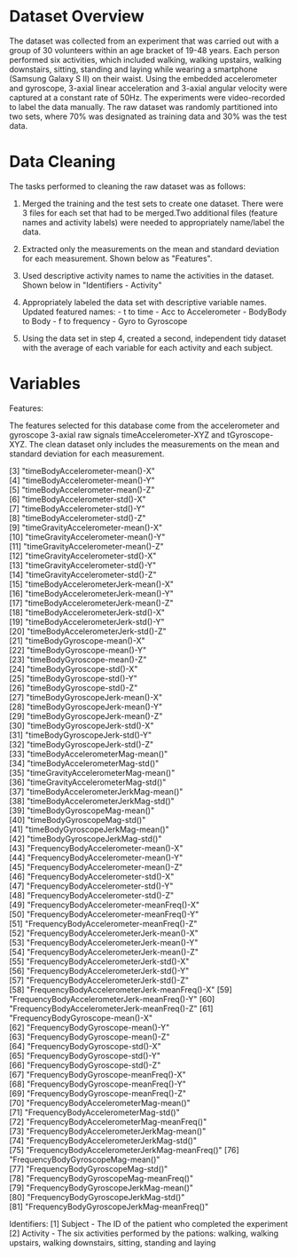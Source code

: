 # Dataset Overview
The dataset was collected from an experiment that was carried out with a group of 30 volunteers within an age bracket of 19-48 years. Each person performed six activities, which included walking, walking upstairs, walking downstairs, sitting, standing and laying while wearing a smartphone (Samsung Galaxy S II) on their waist. Using the embedded accelerometer and gyroscope, 3-axial linear acceleration and 3-axial angular velocity were captured at a constant rate of 50Hz. The experiments were video-recorded to label the data manually. The raw dataset was randomly partitioned into two sets, where 70% was designated as training data and 30% was the test data. 

# Data Cleaning
The tasks performed to cleaning the raw dataset was as follows:

1. Merged the training and the test sets to create one dataset. There were 3 files for each set that had to be merged.Two additional files (feature names and activity labels) were needed to appropriately name/label the data.

2. Extracted only the measurements on the mean and standard deviation for each measurement. Shown below as "Features".

3. Used descriptive activity names to name the activities in the dataset. Shown below in "Identifiers - Activity"

4. Appropriately labeled the data set with descriptive variable names.
        Updated featured names:
            - t to time
            - Acc to Accelerometer
            - BodyBody to Body
            - f to frequency
            - Gyro to Gyroscope

5. Using the data set in step 4, created a second, independent tidy dataset with the average of each variable for each activity and each   subject.

# Variables

Features:

The features selected for this database come from the accelerometer and gyroscope 3-axial raw signals timeAccelerometer-XYZ and tGyroscope-XYZ.
The clean dataset only includes the measurements on the mean and standard deviation for each measurement.

 [3] "timeBodyAccelerometer-mean()-X"              
 [4] "timeBodyAccelerometer-mean()-Y"              
 [5] "timeBodyAccelerometer-mean()-Z"              
 [6] "timeBodyAccelerometer-std()-X"               
 [7] "timeBodyAccelerometer-std()-Y"               
 [8] "timeBodyAccelerometer-std()-Z"               
 [9] "timeGravityAccelerometer-mean()-X"           
[10] "timeGravityAccelerometer-mean()-Y"           
[11] "timeGravityAccelerometer-mean()-Z"           
[12] "timeGravityAccelerometer-std()-X"            
[13] "timeGravityAccelerometer-std()-Y"            
[14] "timeGravityAccelerometer-std()-Z"            
[15] "timeBodyAccelerometerJerk-mean()-X"          
[16] "timeBodyAccelerometerJerk-mean()-Y"          
[17] "timeBodyAccelerometerJerk-mean()-Z"          
[18] "timeBodyAccelerometerJerk-std()-X"           
[19] "timeBodyAccelerometerJerk-std()-Y"           
[20] "timeBodyAccelerometerJerk-std()-Z"           
[21] "timeBodyGyroscope-mean()-X"                  
[22] "timeBodyGyroscope-mean()-Y"                  
[23] "timeBodyGyroscope-mean()-Z"                  
[24] "timeBodyGyroscope-std()-X"                   
[25] "timeBodyGyroscope-std()-Y"                   
[26] "timeBodyGyroscope-std()-Z"                   
[27] "timeBodyGyroscopeJerk-mean()-X"              
[28] "timeBodyGyroscopeJerk-mean()-Y"              
[29] "timeBodyGyroscopeJerk-mean()-Z"              
[30] "timeBodyGyroscopeJerk-std()-X"               
[31] "timeBodyGyroscopeJerk-std()-Y"               
[32] "timeBodyGyroscopeJerk-std()-Z"               
[33] "timeBodyAccelerometerMag-mean()"             
[34] "timeBodyAccelerometerMag-std()"              
[35] "timeGravityAccelerometerMag-mean()"          
[36] "timeGravityAccelerometerMag-std()"           
[37] "timeBodyAccelerometerJerkMag-mean()"         
[38] "timeBodyAccelerometerJerkMag-std()"          
[39] "timeBodyGyroscopeMag-mean()"                 
[40] "timeBodyGyroscopeMag-std()"                  
[41] "timeBodyGyroscopeJerkMag-mean()"             
[42] "timeBodyGyroscopeJerkMag-std()"              
[43] "FrequencyBodyAccelerometer-mean()-X"         
[44] "FrequencyBodyAccelerometer-mean()-Y"         
[45] "FrequencyBodyAccelerometer-mean()-Z"         
[46] "FrequencyBodyAccelerometer-std()-X"          
[47] "FrequencyBodyAccelerometer-std()-Y"          
[48] "FrequencyBodyAccelerometer-std()-Z"          
[49] "FrequencyBodyAccelerometer-meanFreq()-X"     
[50] "FrequencyBodyAccelerometer-meanFreq()-Y"     
[51] "FrequencyBodyAccelerometer-meanFreq()-Z"     
[52] "FrequencyBodyAccelerometerJerk-mean()-X"     
[53] "FrequencyBodyAccelerometerJerk-mean()-Y"     
[54] "FrequencyBodyAccelerometerJerk-mean()-Z"     
[55] "FrequencyBodyAccelerometerJerk-std()-X"      
[56] "FrequencyBodyAccelerometerJerk-std()-Y"      
[57] "FrequencyBodyAccelerometerJerk-std()-Z"      
[58] "FrequencyBodyAccelerometerJerk-meanFreq()-X" 
[59] "FrequencyBodyAccelerometerJerk-meanFreq()-Y" 
[60] "FrequencyBodyAccelerometerJerk-meanFreq()-Z" 
[61] "FrequencyBodyGyroscope-mean()-X"             
[62] "FrequencyBodyGyroscope-mean()-Y"             
[63] "FrequencyBodyGyroscope-mean()-Z"             
[64] "FrequencyBodyGyroscope-std()-X"              
[65] "FrequencyBodyGyroscope-std()-Y"              
[66] "FrequencyBodyGyroscope-std()-Z"              
[67] "FrequencyBodyGyroscope-meanFreq()-X"         
[68] "FrequencyBodyGyroscope-meanFreq()-Y"         
[69] "FrequencyBodyGyroscope-meanFreq()-Z"         
[70] "FrequencyBodyAccelerometerMag-mean()"        
[71] "FrequencyBodyAccelerometerMag-std()"         
[72] "FrequencyBodyAccelerometerMag-meanFreq()"    
[73] "FrequencyBodyAccelerometerJerkMag-mean()"    
[74] "FrequencyBodyAccelerometerJerkMag-std()"     
[75] "FrequencyBodyAccelerometerJerkMag-meanFreq()"
[76] "FrequencyBodyGyroscopeMag-mean()"            
[77] "FrequencyBodyGyroscopeMag-std()"             
[78] "FrequencyBodyGyroscopeMag-meanFreq()"        
[79] "FrequencyBodyGyroscopeJerkMag-mean()"        
[80] "FrequencyBodyGyroscopeJerkMag-std()"         
[81] "FrequencyBodyGyroscopeJerkMag-meanFreq()"  

Identifiers:
[1] Subject - The ID of the patient who completed the experiment
[2] Activity - The six activities performed by the pations: walking, walking upstairs, walking downstairs, sitting, standing and laying

